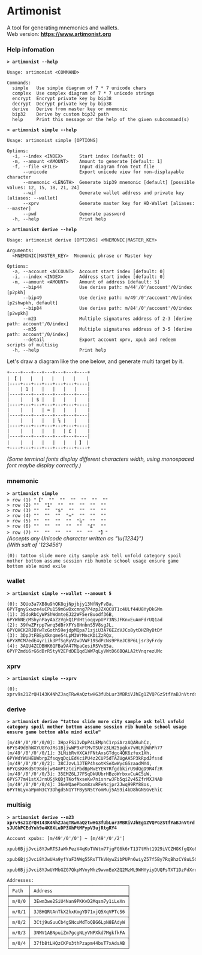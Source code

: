 # Artimonist
A tool for generating mnemonics and wallets.  
Web version: **<https://www.artimonist.org>**

### Help infomation
**`> artimonist --help`**
``` blank
Usage: artimonist <COMMAND>

Commands:
  simple   Use simple diagram of 7 * 7 unicode chars
  complex  Use complex diagram of 7 * 7 unicode strings
  encrypt  Encrypt private key by bip38
  decrypt  Decrypt private key by bip38
  derive   Derive from master key or mnemonic
  bip32    Derive by custom bip32 path
  help     Print this message or the help of the given subcommand(s)
```
**`> artimonist simple --help`**
``` blank
Usage: artimonist simple [OPTIONS]

Options:
  -i, --index <INDEX>      Start index [default: 0]
  -m, --amount <AMOUNT>    Amount to generate [default: 1]
  -f, --file <FILE>        Input diagram from text file
      --unicode            Export unicode view for non-displayable character
      --mnemonic <LENGTH>  Generate bip39 mnemonic [default] [possible values: 12, 15, 18, 21, 24]
      --wif                Generate wallet address and private key [aliases: --wallet]
      --xprv               Generate master key for HD-Wallet [aliases: --master]
      --pwd                Generate password
  -h, --help               Print help
```
**`> artimonist derive --help`**
``` blank
Usage: artimonist derive [OPTIONS] <MNEMONIC|MASTER_KEY>

Arguments:
  <MNEMONIC|MASTER_KEY>  Mnemonic phrase or Master key

Options:
  -a, --account <ACCOUNT>  Account start index [default: 0]
  -i, --index <INDEX>      Address start index [default: 0]
  -m, --amount <AMOUNT>    Amount of address [default: 5]
      --bip44              Use derive path: m/44'/0'/account'/0/index [p2pkh]
      --bip49              Use derive path: m/49'/0'/account'/0/index [p2shwpkh, default]
      --bip84              Use derive path: m/84'/0'/account'/0/index [p2wpkh]
      --m23                Multiple signatures address of 2-3 [derive path: account'/0/index]
      --m35                Multiple signatures address of 3-5 [derive path: account'/0/index]
      --detail             Export account xprv, xpub and redeem scripts of multisig
  -h, --help               Print help
```

Let's draw a diagram like the one below, and generate multi target by it.
```
+----+---+---+---+---+---+----+
| 【 |   |   |   |   |   |    |
|----+---+---+---+---+---+----|
|    | 1 |   |   |   |   |    |
|----+---+---+---+---+---+----|
|    |   | $ |   |   |   |    |
|----+---+---+---+---+---+----|
|    |   |   | ≈ |   |   |    |
|----+---+---+---+---+---+----|
|    |   |   |   | ⅞ |   |    |
|----+---+---+---+---+---+----|
|    |   |   |   |   | £ |    |
|----+---+---+---+---+---+----|
|    |   |   |   |   |   | 】 |
+----+---+---+---+---+---+----+
```
_(Some terminal fonts display different characters width, using monospaced font maybe display correctly.)_

### mnemonic
**`> artimonist simple`**  
`> row (1) "【"  ""  ""  ""  ""  ""  ""`  
`> row (2) ""  "1"  ""  ""  ""  ""  ""`  
`> row (3) ""  ""  "$"  ""  ""  ""  ""`  
`> row (4) ""  ""  ""  "≈"  ""  ""  ""`  
`> row (5) ""  ""  ""  ""  "⅞"  ""  ""`  
`> row (6) ""  ""  ""  ""  ""  "£"  ""`  
`> row (7) ""  ""  ""  ""  ""  ""  "】"`  
_(Accepts any Unicode character written as "\u{1234}")_  
_(With salt of '123456')_  
``` blank
(0): tattoo slide more city sample ask tell unfold category spoil mother bottom assume session rib humble school usage ensure game bottom able mind exile
```

### wallet
**`> artimonist simple --wallet --amount 5`**  
``` blank
(0): 3QUo3a7XB8u9hQK8qjNpjbjy13NfNyFvBa, 6PYTgnyGxwze4uCPu159m6wDxcmng7P4zpJZXQCUT1c4ULf44U8YyDkGMn
(1): 35doRbCyWPShWdmteEJ22WF5erBuodf36B, 6PYWhNEcMShynPayAaZzVgkQ1PdHtjoqgvpUP73NSJFKnvEuAmFdrUQ1ad
(2): 39fwZPrpp7wrq5dBrXFYs8HnbnS5V8sgJL, 6PYQHCK2RJBYwTxGoth59ejdpMQpa71zjiU3A76EZdVJCo8ytDHZRyBtDf
(3): 3DpJtFBEyXknqme54LpM3WrMncKDiZzRQx, 6PYXMCM7edE4yriik3PfSgRyV2wJVWF19SdPcNs9PReJCBP6Ljsr3yFrdy
(4): 3AQU4ZCDBHK6QFBa9A47MpaCesiRSVvB5a, 6PYPZmdi6rG6dBrR5tyV2EPdDEQqd1WW7qLyVWtD66BQALA2tVnqrezUMc
``` 

### xprv
**`> artimonist simple --xprv`**  
``` blank
(0): xprv9s21ZrQH143K4NhZJaqTRwAaQztwHG3fUbLur3MBRiVJhEg1ZVQPGzStfYaBJnVtrdsJUGhPCEdYnh9e4K8XLuDP3XhPtMFypV3ujRtgRY4
```
### derive
**`> artimonist derive "tattoo slide more city sample ask tell unfold category spoil mother bottom assume session rib humble school usage ensure game bottom able mind exile"`**  
``` blank
[m/49'/0'/0'/0/0]: 3HpzFSi3vDpP4LEMphC1rpiArzAQARuhCz, 6PYS49dBhWXYUGYoJRs1BjiwWP9xFtMvTSUrz3LH25pgkx7vHLRjWhPh77
[m/49'/0'/0'/0/1]: 3LNibRvHXCAfFNtAxsGTdgc4QK6zfux1Xh, 6PYWdYWUHEUWbrpZfsqyqDqLEdKciPU4z2CUP5dTAZUgAA5P3kRpdJfssd
[m/49'/0'/0'/0/2]: 38CJzvL1JTEP4hsotKSeXwWycGSzaadMY4, 6PYQsKHKd5t98dejwB4mPtztciPbdBpMvEYEW7RfgdbkirU9dQgD9R4fzR
[m/49'/0'/0'/0/3]: 35EMZ6LJ7FSqDkUUbrHBzoWrbxvCuAC5iW, 6PYS77m41stXJrnUSjkQDjTKofNxseKw7nisnrwJFb5qiZv45ZfrMXJNAD
[m/49'/0'/0'/0/4]: 36wWQaePbom8zvRFeNcjpr2Jwq99RY88os, 6PYT6LyxaPpmN3CY3DhgdSN1YTFBySN5tYomMuj5AS9i4bD8hGNSGvEhiC
```

### multisig
**`> artimonist derive --m23 xprv9s21ZrQH143K4NhZJaqTRwAaQztwHG3fUbLur3MBRiVJhEg1ZVQPGzStfYaBJnVtrdsJUGhPCEdYnh9e4K8XLuDP3XhPtMFypV3ujRtgRY4`**  
``` blank
Account xpubs: [m/49'/0'/0'] ~ [m/49'/0'/2']
  xpub6BjjJvci8YJwRTSJaWkPezV4qKoTVWtm77jgFG6k6rT137tMht1929iVCZHGKfgQXo865wuswijs7vMqzV9s4hGPK6u8pj8ckeipS9ULPxm
  xpub6BjjJvci8YJwUHa9yfYaF3NWg55RsTTkVNywZibPUPn6wiyZ57f5By7RqBhzCY8uL5GQfYatikaVLqyK8DUgi5ZrcGfLJaKraG8uXme82uq
  xpub6BjjJvci8YJwUYMbGZG7QkpMVnyMhz9wvmEeXZQ2MzML9WHYyiyDUQFsTXT1DzFdXroLXYfhtSJy9m6n9J5Ye66GyTPgcLgnJU1i54He8f9

Addresses:
┌───────┬────────────────────────────────────┐
│ Path  │ Address                            │
╞═══════╪════════════════════════════════════╡
│ m/0/0 │ 3Ewm3we2SiU4Nan9PKKvD2Mqsm7y1iLeXn │
├───────┼────────────────────────────────────┤
│ m/0/1 │ 3JBHQRtAnTkX2hxKmgYD71xjQ5XqVPTcS6 │
├───────┼────────────────────────────────────┤
│ m/0/2 │ 3Ctj9uSuuCb4gSNcuMdToQBG6LpN8EAdyW │
├───────┼────────────────────────────────────┤
│ m/0/3 │ 3NMV1ABNpuiZm7gcgNLyVNPXkd7MgkfkFA │
├───────┼────────────────────────────────────┤
│ m/0/4 │ 37fb8tLHQzCKPo3thPzapm44bsT7xAdsAB │
└───────┴────────────────────────────────────┘
```